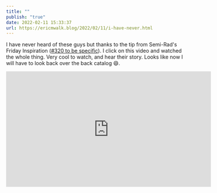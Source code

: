 ```yaml
---
title: ""
publish: "true"
date: 2022-02-11 15:33:37
url: https://ericmwalk.blog/2022/02/11/i-have-never.html
---
```

I have never heard of these guys but thanks to the tip from Semi-Rad's Friday Inspiration ([#320 to be specific](https://semi-rad.com/2022/02/friday-inspiration-320/)). I click on this video and watched the whole thing. Very cool to watch, and hear their story. Looks like now I will have to look back over the back catalog 😄.

<iframe width="560" height="315" src="https://www.youtube.com/embed/IWIl_jaOQkM" title="YouTube video player" frameborder="0" allow="accelerometer; autoplay; clipboard-write; encrypted-media; gyroscope; picture-in-picture" allowfullscreen></iframe>